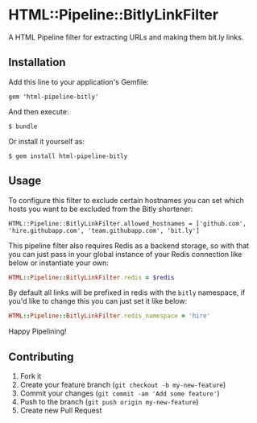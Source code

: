 # HTML::Pipeline::BitlyLinkFilter

A HTML Pipeline filter for extracting URLs and making them bit.ly links.

## Installation

Add this line to your application's Gemfile:

    gem 'html-pipeline-bitly'

And then execute:

    $ bundle

Or install it yourself as:

    $ gem install html-pipeline-bitly

## Usage

To configure this filter to exclude certain hostnames you can set which hosts you want to be excluded from the Bitly shortener:

```
HTML::Pipeline::BitlyLinkFilter.allowed_hostnames = ['github.com', 'hire.githubapp.com', 'team.githubapp.com', 'bit.ly']
```

This pipeline filter also requires Redis as a backend storage, so with that you can just pass in your global instance of your Redis connection like below or instantiate your own:

```ruby
HTML::Pipeline::BitlyLinkFilter.redis = $redis
```

By default all links will be prefixed in redis with the `bitly` namespace, if you'd like to change this you can just set it like below:

```ruby
HTML::Pipeline::BitlyLinkFilter.redis_namespace = 'hire'
```

Happy Pipelining!

## Contributing

1. Fork it
2. Create your feature branch (`git checkout -b my-new-feature`)
3. Commit your changes (`git commit -am 'Add some feature'`)
4. Push to the branch (`git push origin my-new-feature`)
5. Create new Pull Request

